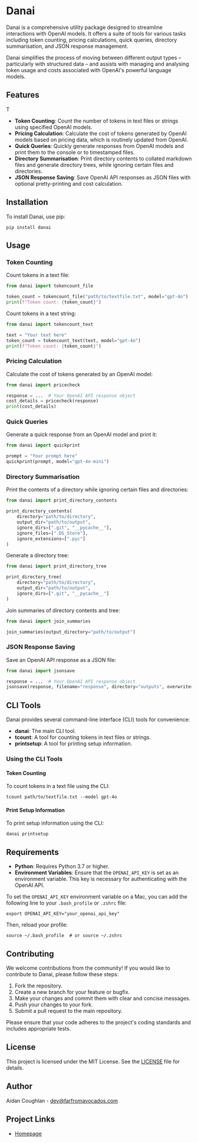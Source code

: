 # Danai

Danai is a comprehensive utility package designed to streamline interactions with OpenAI models. It offers a suite of tools for various tasks including token counting, pricing calculations, quick queries, directory summarisation, and JSON response management.

Danai simplifies the process of moving between different output types – particularly with structured data – and assists with managing and analysing token usage and costs associated with OpenAI's powerful language models.

## Features
T
- **Token Counting**: Count the number of tokens in text files or strings using specified OpenAI models.
- **Pricing Calculation**: Calculate the cost of tokens generated by OpenAI models based on pricing data, which is routinely updated from OpenAI.
- **Quick Queries**: Quickly generate responses from OpenAI models and print them to the console or to timestamped files.
- **Directory Summarisation**: Print directory contents to collated markdown files and generate directory trees, while ignoring certain files and directories.
- **JSON Response Saving**: Save OpenAI API responses as JSON files with optional pretty-printing and cost calculation.

## Installation

To install Danai, use pip:

```
pip install danai
```

## Usage

### Token Counting

Count tokens in a text file:

```python
from danai import tokencount_file

token_count = tokencount_file("path/to/textfile.txt", model="gpt-4o")
print(f"Token count: {token_count}")
```

Count tokens in a text string:

```python
from danai import tokencount_text

text = "Your text here"
token_count = tokencount_text(text, model="gpt-4o")
print(f"Token count: {token_count}")
```

### Pricing Calculation

Calculate the cost of tokens generated by an OpenAI model:

```python
from danai import pricecheck

response = ...  # Your OpenAI API response object
cost_details = pricecheck(response)
print(cost_details)
```

### Quick Queries

Generate a quick response from an OpenAI model and print it:

```python
from danai import quickprint

prompt = "Your prompt here"
quickprint(prompt, model="gpt-4o-mini")
```

### Directory Summarisation

Print the contents of a directory while ignoring certain files and directories:

```python
from danai import print_directory_contents

print_directory_contents(
    directory="path/to/directory",
    output_dir="path/to/output",
    ignore_dirs=[".git", "__pycache__"],
    ignore_files=[".DS_Store"],
    ignore_extensions=[".pyc"]
)
```

Generate a directory tree:

```python
from danai import print_directory_tree

print_directory_tree(
    directory="path/to/directory",
    output_dir="path/to/output",
    ignore_dirs=[".git", "__pycache__"]
)
```

Join summaries of directory contents and tree:

```python
from danai import join_summaries

join_summaries(output_directory="path/to/output")
```

### JSON Response Saving

Save an OpenAI API response as a JSON file:

```python
from danai import jsonsave

response = ...  # Your OpenAI API response object
jsonsave(response, filename="response", directory="outputs", overwrite=False, pretty=True, price=True)
```

## CLI Tools

Danai provides several command-line interface (CLI) tools for convenience:

- **danai**: The main CLI tool.
- **tcount**: A tool for counting tokens in text files or strings.
- **printsetup**: A tool for printing setup information.

### Using the CLI Tools

#### Token Counting

To count tokens in a text file using the CLI:

```
tcount path/to/textfile.txt --model gpt-4o
```

#### Print Setup Information

To print setup information using the CLI:

```
danai printsetup
```

## Requirements

- **Python**: Requires Python 3.7 or higher.
- **Environment Variables**: Ensure that the `OPENAI_API_KEY` is set as an environment variable. This key is necessary for authenticating with the OpenAI API.

To set the `OPENAI_API_KEY` environment variable on a Mac, you can add the following line to your `.bash_profile` or `.zshrc` file:

```
export OPENAI_API_KEY="your_openai_api_key"
```

Then, reload your profile:

```
source ~/.bash_profile  # or source ~/.zshrc
```

## Contributing

We welcome contributions from the community! If you would like to contribute to Danai, please follow these steps:

1. Fork the repository.
2. Create a new branch for your feature or bugfix.
3. Make your changes and commit them with clear and concise messages.
4. Push your changes to your fork.
5. Submit a pull request to the main repository.

Please ensure that your code adheres to the project's coding standards and includes appropriate tests.

## License

This project is licensed under the MIT License. See the [LICENSE](LICENSE) file for details.

## Author

Aidan Coughlan - [dev@farfromavocados.com](mailto:dev@farfromavocados.com)

## Project Links

- [Homepage](https://github.com/farfromavocaido/ai_utils)
```